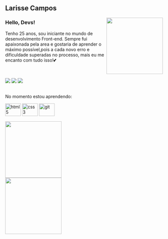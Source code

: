 ## Larisse Campos

 <div style="display: inline_block">
  <img align="right" alt="" height="180em" src="https://share-cdn.picrew.me/shareImg/org/202204/112842_TjFZt2e7.png" />
  </div>




### Hello, Devs!

Tenho 25 anos, sou iniciante no mundo de desenvolvimento Front-end. Sempre fui apaixonada pela area e gostaria de aprender o máximo possível,pois a cada novo erro e dificuldade superadas no processo, mais eu me encanto com tudo isso!💕
 
 <br>
 <br>
<div style="display: flex">
<span>
  <a href="https://instagram.com/larisse_ca" target="_blank"><img src="https://img.shields.io/badge/-Instagram-%23E4405F?style=for-the-badge&logo=instagram&logoColor=white" target="_blank"></a>
  <a href = "mailto:contato@larissecampos_@outlook.com"><img src="https://img.shields.io/badge/Microsoft_Outlook-0078D4?style=for-the-badge&logo=microsoft-outlook&logoColor=white" target="_blank"></a>
  <a href="https://www.linkedin.com/in/larisse-campos" target="_blank"><img src="https://img.shields.io/badge/-LinkedIn-%230077B5?style=for-the-badge&logo=linkedin&logoColor=white" target="_blank"></a>   
 </span> 
</div>
 
   
<br>No momento estou aprendendo: 

<div style="display: inline_block">
  <img align="center" alt="html5" width="50" height="40" src="https://cdn.jsdelivr.net/gh/devicons/devicon/icons/html5/html5-plain-wordmark.svg" />
  <img align="center" alt="css3" width="50" height="40" src="https://cdn.jsdelivr.net/gh/devicons/devicon/icons/css3/css3-original-wordmark.svg" />
  <img align="center" alt="git" width="50" height="40" src="https://cdn.jsdelivr.net/gh/devicons/devicon/icons/git/git-plain-wordmark.svg" />
          
 </div>       
 <br>

   
<div>
  <a href="https://github.com/larissecampos">
  <img height="180em" src="https://github-readme-stats.vercel.app/api/top-langs/?username=larissecampos&layout=compact&langs_count=7&theme=dracula"/> <br>
  <img height="180em" src="https://github-readme-stats.vercel.app/api?username=larissecampos&show_icons=true&theme=dracula&include_all_commits=true&count_private=true"/>
</div>

  


<!---
LarisseCampos/LarisseCampos is a ✨ special ✨ repository because its `README.md` (this file) appears on your GitHub profile.
You can click the Preview link to take a look at your changes.
--->
